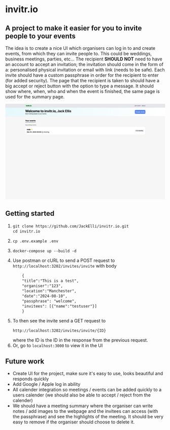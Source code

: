# invitr.io

## A project to make it easier for you to invite people to your events

The idea is to create a nice UI which organisers can log in to and create events, from which they can invite people to. This could be weddings, business meetings, parties, etc... The recipient **SHOULD NOT** need to have an account to accept an invitation; the invitation should come in the form of a: personalised physical invitation or email with link (needs to be safe). Each invite should have a custom passphrase in order for the recipient to enter (for added security). The page that the recipient is taken to should have a big accept or reject button with the option to type a message. It should show where, when, who and when the event is finished, the same page is used for the summary page.

![dashboard](./images/dashboard.png)

## Getting started

1)  ```
    git clone https://github.com/JackElli/invitr.io.git
    cd invitr.io
    ```
2)  ```
    cp .env.example .env
    ```
3)  ```
    docker-compose up --build -d
    ```
4) Use postman or cURL to send a POST request to `http://localhost:3202/invites/invite` with body
    ```
        {
        "title":"This is a test",
        "organiser":"123", 
        "location":"Manchester", 
        "date":"2024-08-10",
        "passphrase": "welcome",
        "invitees": [{"name":"testuser"}]
        }
    ```
5) To then see the invite send a GET request to 
    ```
    http://localhost:3202/invites/invite/{ID}
    ``` 
    where the ID is the ID in the response from the previous request.
6) Or, go to `localhost:3000` to view it in the UI

## Future work

- Create UI for the project, make sure it's easy to use, looks beautiful and responds quickly
- Add Google / Apple log in ability
- All calender integration so meetings / events can be added quickly to a users calender (we should also be able to accept / reject from the calender)
- We should have a meeting summary where the organiser can write notes / add images to the webpage and the invitees can access (with the passphrase) and see the highlights of the meeting. It should be very easy to remove if the organiser should choose to delete it.

